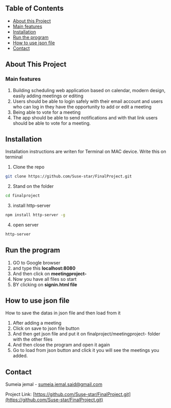 
<!-- TABLE OF CONTENTS -->
## Table of Contents

* [About this Project](#about-this-project)
* [Main features](#main-features)
* [Installation](#installation)
* [Run the program](#Run-the-program)
* [How to use json file](#how-to-use-json-file)
* [Contact](#contact)


<!-- ABOUT THIS PROJECT -->
## About This Project


### Main features

1. Building scheduling web application based on calendar, modern design, easily adding meetings or editing
2. Users should be able to login safely with their email account and users who can log in they have the opportunity to add or edit a meeting
3. Being able to vote for a meeting
4. The app should be able to send notifications and with that link users should be able to vote for a meeting.




## Installation

Installation instructions are writen for Terminal on MAC device.
Write this on terminal

1. Clone the repo
```sh
git clone https://github.com/Suse-star/FinalProject.git
```
2. Stand on the folder
```sh
cd finalproject
```
3. install http-server 
```sh
npm install http-server -g
```
4. open server 
```sh
http-server 
```


## Run the program



1. GO to Google browser 
2. and type this **localhost:8080**
3. And then click on **meetingproject-**
4. Now you have all files so start 
5. BY clicking on **signin.html file**



<!-- json -->
## How to use json file

How to save the datas in json file and then load from it

1. After adding a meeting
2. Click on save to json file button
3. And then get json file and put it on finalproject/meetingproject- folder with the other files
4. And then close the program and open it again 
5. Go to load from json button and click it you will see the meetings you added. 



<!-- CONTACT -->
## Contact

Sumeia jemal - sumeia.jemal.said@gmail.com

Project Link: [https://github.com/Suse-star/FinalProject.git](https://github.com/Suse-star/FinalProject.git)





